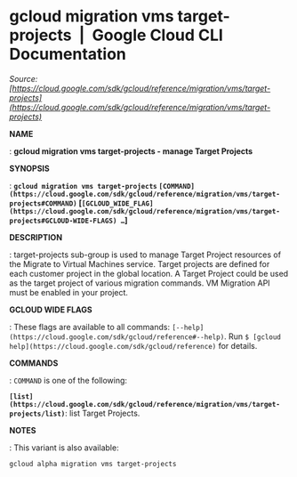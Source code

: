 # gcloud migration vms target-projects  |  Google Cloud CLI Documentation

*Source: [https://cloud.google.com/sdk/gcloud/reference/migration/vms/target-projects](https://cloud.google.com/sdk/gcloud/reference/migration/vms/target-projects)*

**NAME**

: **gcloud migration vms target-projects - manage Target Projects**

**SYNOPSIS**

: **`gcloud migration vms target-projects` `[COMMAND](https://cloud.google.com/sdk/gcloud/reference/migration/vms/target-projects#COMMAND)` [`[GCLOUD_WIDE_FLAG](https://cloud.google.com/sdk/gcloud/reference/migration/vms/target-projects#GCLOUD-WIDE-FLAGS) …`]**

**DESCRIPTION**

: target-projects sub-group is used to manage Target Project resources of the
Migrate to Virtual Machines service. Target projects are defined for each
customer project in the global location. A Target Project could be used as the
target project of various migration commands. VM Migration API must be enabled
in your project.

**GCLOUD WIDE FLAGS**

: These flags are available to all commands: `[--help](https://cloud.google.com/sdk/gcloud/reference#--help)`.
Run `$ [gcloud help](https://cloud.google.com/sdk/gcloud/reference)` for details.

**COMMANDS**

: ``COMMAND`` is one of the following:

**`[list](https://cloud.google.com/sdk/gcloud/reference/migration/vms/target-projects/list)`**:
list Target Projects.

**NOTES**

: This variant is also available:

```
gcloud alpha migration vms target-projects
```